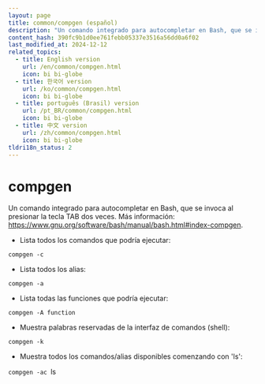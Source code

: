 ```yaml
---
layout: page
title: common/compgen (español)
description: "Un comando integrado para autocompletar en Bash, que se invoca al presionar la tecla TAB dos veces."
content_hash: 390fc9b1d0ee761febb05337e3516a56dd0a6f02
last_modified_at: 2024-12-12
related_topics:
  - title: English version
    url: /en/common/compgen.html
    icon: bi bi-globe
  - title: 한국어 version
    url: /ko/common/compgen.html
    icon: bi bi-globe
  - title: português (Brasil) version
    url: /pt_BR/common/compgen.html
    icon: bi bi-globe
  - title: 中文 version
    url: /zh/common/compgen.html
    icon: bi bi-globe
tldri18n_status: 2
---
```

# compgen

Un comando integrado para autocompletar en Bash, que se invoca al presionar la tecla TAB dos veces.
Más información: <https://www.gnu.org/software/bash/manual/bash.html#index-compgen>.

- Lista todos los comandos que podría ejecutar:

`compgen -c`

- Lista todos los alias:

`compgen -a`

- Lista todas las funciones que podría ejecutar:

`compgen -A function`

- Muestra palabras reservadas de la interfaz de comandos (shell):

`compgen -k`

- Muestra todos los comandos/alias disponibles comenzando con 'ls':

`compgen -ac `<span class="tldr-var badge badge-pill bg-dark-lm bg-white-dm text-white-lm text-dark-dm font-weight-bold">ls</span>
